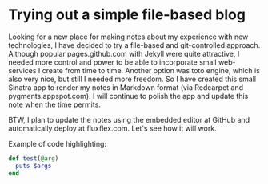 # Trying out a simple file-based blog

Looking for a new place for making notes about my experience with new technologies, I have decided to try a file-based and git-controlled approach. Although popular pages.github.com with Jekyll were quite attractive, I needed more control and power to be able to incorporate small web-services I create from time to time. Another option was toto engine, which is also very nice, but still I needed more freedom. So I have created this small Sinatra app to render my notes in Markdown format (via Redcarpet and pygments.appspot.com). I will continue to polish the app and update this note when the time permits.

BTW, I plan to update the notes using the embedded editor at GitHub and automatically deploy at fluxflex.com. Let's see how it will work.

Example of code highlighting:

```ruby
def test(@arg)
  puts $args
end
```

